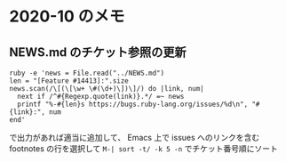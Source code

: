 # 2020-10 のメモ

## NEWS.md のチケット参照の更新

```
ruby -e 'news = File.read("../NEWS.md")
len = "[Feature #14413]:".size
news.scan(/\[(\[\w+ \#(\d+)\])\]/) do |link, num|
  next if /^#{Regexp.quote(link)}.*/ =~ news
  printf "%-#{len}s https://bugs.ruby-lang.org/issues/%d\n", "#{link}:", num
end'
```

で出力があれば適当に追加して、 Emacs 上で issues へのリンクを含む footnotes の行を選択して `M-| sort -t/ -k 5 -n` でチケット番号順にソート

